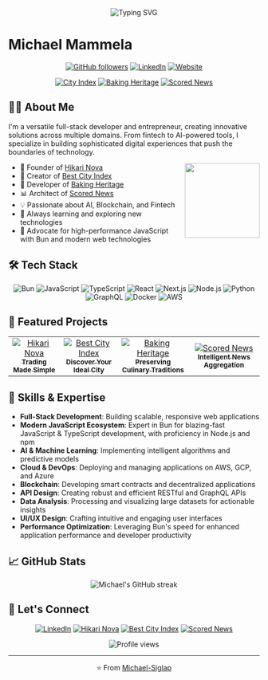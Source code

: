 <div align="center">
  <img src="https://readme-typing-svg.herokuapp.com?font=Fira+Code&pause=1000&color=2E9EFF&background=FFFFFF00&center=true&vCenter=true&width=435&lines=Full-Stack+Developer;Entrepreneur;AI+Enthusiast;Fintech+Innovator" alt="Typing SVG" />
</div>

# Michael Mammela

<div align="center">
  
  [![GitHub followers](https://img.shields.io/github/followers/Michael-Siglap?label=Follow&style=social)](https://github.com/Michael-Siglap)
  [![LinkedIn](https://img.shields.io/badge/-LinkedIn-0077B5?style=flat&logo=linkedin&logoColor=white)](https://www.linkedin.com/in/michael-mammela/)
  [![Website](https://img.shields.io/badge/Website-Hikari%20Nova-4285F4?style=flat&logo=google-chrome&logoColor=white)](https://www.hikarinova.com)
</div>
<div align="center">
  
  [![City Index](https://img.shields.io/badge/Project-Best%20City%20Index-green)](https://bestcityindex.com)
  [![Baking Heritage](https://img.shields.io/badge/Project-Baking%20Heritage-brown)](https://bakingheritage.com)
  [![Scored News](https://img.shields.io/badge/Project-Scored%20News-purple)](https://scorednews.netlify.app/)

  
</div>

## 👨‍💻 About Me

I'm a versatile full-stack developer and entrepreneur, creating innovative solutions across multiple domains. From fintech to AI-powered tools, I specialize in building sophisticated digital experiences that push the boundaries of technology.

<img align="right" width="150" height="150" src="https://media.giphy.com/media/f3iwJFOVOwuy7K6FFw/giphy.gif">

- 🚀 Founder of [Hikari Nova](https://www.hikarinova.com)
- 🌆 Creator of [Best City Index](https://bestcityindex.com)
- 🍞 Developer of [Baking Heritage](https://bakingheritage.com)
- 📊 Architect of [Scored News](https://scorednews.netlify.app/)
- 💡 Passionate about AI, Blockchain, and Fintech
- 🌱 Always learning and exploring new technologies
- 🚀 Advocate for high-performance JavaScript with Bun and modern web technologies

## 🛠️ Tech Stack

<div align="center">

![Bun](https://img.shields.io/badge/-Bun-FFD700?style=for-the-badge&logo=bun&logoColor=black)
![JavaScript](https://img.shields.io/badge/-JavaScript-F7DF1E?style=for-the-badge&logo=javascript&logoColor=black)
![TypeScript](https://img.shields.io/badge/-TypeScript-3178C6?style=for-the-badge&logo=typescript&logoColor=white)
![React](https://img.shields.io/badge/-React-61DAFB?style=for-the-badge&logo=react&logoColor=black)
![Next.js](https://img.shields.io/badge/-Next.js-000000?style=for-the-badge&logo=next.js&logoColor=white)
![Node.js](https://img.shields.io/badge/-Node.js-339933?style=for-the-badge&logo=node.js&logoColor=white)
![Python](https://img.shields.io/badge/-Python-3776AB?style=for-the-badge&logo=python&logoColor=white)
![GraphQL](https://img.shields.io/badge/-GraphQL-E10098?style=for-the-badge&logo=graphql&logoColor=white)
![Docker](https://img.shields.io/badge/-Docker-2496ED?style=for-the-badge&logo=docker&logoColor=white)
![AWS](https://img.shields.io/badge/-AWS-232F3E?style=for-the-badge&logo=amazon-aws&logoColor=white)

</div>

## 🚀 Featured Projects

<table>
  <tr>
    <td align="center">
      <a href="https://www.hikarinova.com">
        <img src="https://img.shields.io/badge/-Hikari%20Nova-4285F4?style=for-the-badge&logo=bitcoin&logoColor=white" alt="Hikari Nova" />
        <br />
        <sub><b>Trading Made Simple</b></sub>
      </a>
    </td>
    <td align="center">
      <a href="https://bestcityindex.com">
        <img src="https://img.shields.io/badge/-Best%20City%20Index-4CAF50?style=for-the-badge&logo=google-maps&logoColor=white" alt="Best City Index" />
        <br />
        <sub><b>Discover Your Ideal City</b></sub>
      </a>
    </td>
    <td align="center">
      <a href="https://bakingheritage.com">
        <img src="https://img.shields.io/badge/-Baking%20Heritage-795548?style=for-the-badge&logo=cake&logoColor=white" alt="Baking Heritage" />
        <br />
        <sub><b>Preserving Culinary Traditions</b></sub>
      </a>
    </td>
    <td align="center">
      <a href="https://scorednews.netlify.app/">
        <img src="https://img.shields.io/badge/-Scored%20News-9C27B0?style=for-the-badge&logo=feedly&logoColor=white" alt="Scored News" />
        <br />
        <sub><b>Intelligent News Aggregation</b></sub>
      </a>
    </td>
  </tr>
</table>

## 💼 Skills & Expertise

- **Full-Stack Development**: Building scalable, responsive web applications
- **Modern JavaScript Ecosystem**: Expert in Bun for blazing-fast JavaScript & TypeScript development, with proficiency in Node.js and npm
- **AI & Machine Learning**: Implementing intelligent algorithms and predictive models
- **Cloud & DevOps**: Deploying and managing applications on AWS, GCP, and Azure
- **Blockchain**: Developing smart contracts and decentralized applications
- **API Design**: Creating robust and efficient RESTful and GraphQL APIs
- **Data Analysis**: Processing and visualizing large datasets for actionable insights
- **UI/UX Design**: Crafting intuitive and engaging user interfaces
- **Performance Optimization**: Leveraging Bun's speed for enhanced application performance and developer productivity

## 📈 GitHub Stats

<div align="center">
  <img src="https://github-readme-streak-stats.herokuapp.com/?user=Michael-Siglap&theme=radical" alt="Michael's GitHub streak" />
</div>

## 🤝 Let's Connect

<div align="center">
  
  [![LinkedIn](https://img.shields.io/badge/LinkedIn-%230077B5.svg?&style=for-the-badge&logo=linkedin&logoColor=white)](https://www.linkedin.com/in/michael-mammela/)
  [![Hikari Nova](https://img.shields.io/badge/Hikari%20Nova-Website-blue?style=for-the-badge)](https://www.hikarinova.com)
  [![Best City Index](https://img.shields.io/badge/Best%20City%20Index-Website-green?style=for-the-badge)](https://bestcityindex.com)
  [![Scored News](https://img.shields.io/badge/Scored%20News-Website-purple?style=for-the-badge)](https://scorednews.netlify.app/)
  
</div>

<div align="center">
  <img src="https://komarev.com/ghpvc/?username=Michael-Siglap&color=blueviolet&style=flat-square&label=Profile+Views" alt="Profile views" />
</div>

---

<div align="center">
  ⭐️ From <a href="https://github.com/Michael-Siglap">Michael-Siglap</a>
</div>

